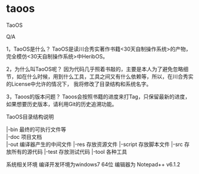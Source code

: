 taoos
=====

TaoOS

Q/A

1，TaoOS是什么？
    TaoOS是读川合秀实著作书籍<30天自制操作系统>的产物，完全模仿<30天自制操作系统>中HeribOS。 

2，为什么叫TaoOS呢？ 
   因为代码几乎照着书敲的，主要是本人为了避免忽略细节，如在什么时候，用到什么工具，工具之间又有什么依赖等，所以，在川合秀实的License中允许的情况下， 我将修改了目录结构和系统名字。

3，Taoos的版本问题？
   Taoos会按照书籍的进度来打Tag，只保留最新的进度，如果想要历史版本，请利用Git的历史追溯功能。


TaoOS目录结构说明

  |-bin				最终的可执行文件等				
	|-doc				项目文档	
	|-out				编译器产生的中间文件
	|-res				存放资源文件
	|-script			存放脚本文件
	|-src   			存放所有的源代码
	|-test				存放测试代码
	|-tool				各种工具


系统相关环境
	编译开发环境为windows7 64位
  编辑器为 Notepad++ v6.1.2
  
